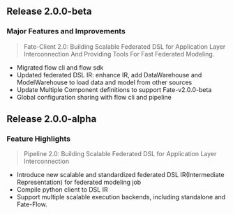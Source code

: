 ## Release 2.0.0-beta
### Major Features and Improvements
> Fate-Client 2.0: Building Scalable Federated DSL for Application Layer Interconnection And Providing Tools For Fast Federated Modeling.
* Migrated flow cli and flow sdk
* Updated federated DSL IR: enhance IR, add DataWarehouse and ModelWarehouse to load data and model from other sources
* Update Multiple Component definitions to support Fate-v2.0.0-beta
* Global configuration sharing with flow cli and pipeline


## Release 2.0.0-alpha
### Feature Highlights
> Pipeline 2.0: Building Scalable Federated DSL for Application Layer Interconnection
* Introduce new scalable and standardized federated DSL IR(Intermediate Representation) for federated modeling job
* Compile python client to DSL IR
* Support multiple scalable execution backends, including standalone and Fate-Flow.
